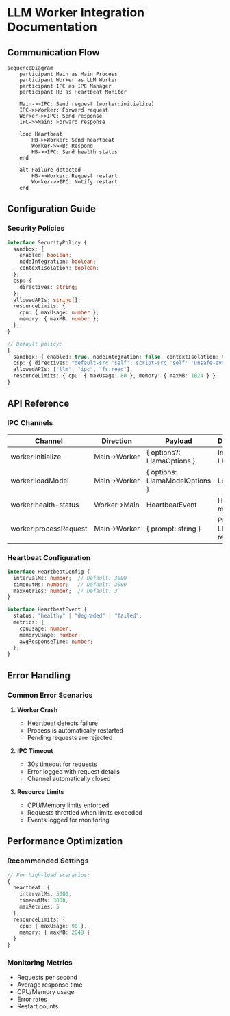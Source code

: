 # LLM Worker Integration Documentation

## Communication Flow

```mermaid
sequenceDiagram
    participant Main as Main Process
    participant Worker as LLM Worker
    participant IPC as IPC Manager
    participant HB as Heartbeat Monitor

    Main->>IPC: Send request (worker:initialize)
    IPC->>Worker: Forward request
    Worker->>IPC: Send response
    IPC->>Main: Forward response
    
    loop Heartbeat
        HB->>Worker: Send heartbeat
        Worker->>HB: Respond
        HB->>IPC: Send health status
    end

    alt Failure detected
        HB->>Worker: Request restart
        Worker->>IPC: Notify restart
    end
```

## Configuration Guide

### Security Policies
```typescript
interface SecurityPolicy {
  sandbox: {
    enabled: boolean;
    nodeIntegration: boolean;
    contextIsolation: boolean;
  };
  csp: {
    directives: string;
  };
  allowedAPIs: string[];
  resourceLimits: {
    cpu: { maxUsage: number };
    memory: { maxMB: number };
  };
}

// Default policy:
{
  sandbox: { enabled: true, nodeIntegration: false, contextIsolation: true },
  csp: { directives: "default-src 'self'; script-src 'self' 'unsafe-eval'" },
  allowedAPIs: ["llm", "ipc", "fs:read"],
  resourceLimits: { cpu: { maxUsage: 80 }, memory: { maxMB: 1024 } }
}
```

## API Reference

### IPC Channels
| Channel               | Direction   | Payload                        | Description           |
| --------------------- | ----------- | ------------------------------ | --------------------- |
| worker:initialize     | Main→Worker | { options?: LlamaOptions }     | Initialize LLM worker |
| worker:loadModel      | Main→Worker | { options: LlamaModelOptions } | Load model            |
| worker:health-status  | Worker→Main | HeartbeatEvent                 | Health metrics        |
| worker:processRequest | Main→Worker | { prompt: string }             | Process LLM request   |

### Heartbeat Configuration
```typescript
interface HeartbeatConfig {
  intervalMs: number;  // Default: 3000
  timeoutMs: number;   // Default: 2000  
  maxRetries: number;  // Default: 3
}

interface HeartbeatEvent {
  status: "healthy" | "degraded" | "failed";
  metrics: {
    cpuUsage: number;
    memoryUsage: number;
    avgResponseTime: number;
  };
}
```

## Error Handling

### Common Error Scenarios
1. **Worker Crash**
   - Heartbeat detects failure
   - Process is automatically restarted
   - Pending requests are rejected

2. **IPC Timeout**
   - 30s timeout for requests
   - Error logged with request details
   - Channel automatically closed

3. **Resource Limits**
   - CPU/Memory limits enforced
   - Requests throttled when limits exceeded
   - Events logged for monitoring

## Performance Optimization

### Recommended Settings
```typescript
// For high-load scenarios:
{
  heartbeat: {
    intervalMs: 5000,
    timeoutMs: 3000,
    maxRetries: 5
  },
  resourceLimits: {
    cpu: { maxUsage: 90 },
    memory: { maxMB: 2048 } 
  }
}
```

### Monitoring Metrics
- Requests per second
- Average response time
- CPU/Memory usage
- Error rates
- Restart counts